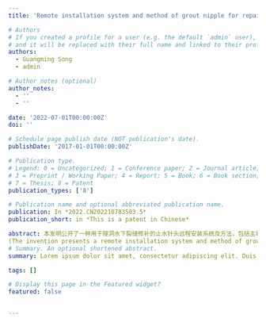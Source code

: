 ```yaml
---
title: 'Remote installation system and method of grout nipple for repairing crack of underwater tunnel'

# Authors
# If you created a profile for a user (e.g. the default `admin` user), write the username (folder name) here
# and it will be replaced with their full name and linked to their profile.
authors:
  - Guangming Song
  - admin

# Author notes (optional)
author_notes:
  - ''
  - ''

date: '2022-07-01T00:00:00Z'
doi: ''

# Schedule page publish date (NOT publication's date).
publishDate: '2017-01-01T00:00:00Z'

# Publication type.
# Legend: 0 = Uncategorized; 1 = Conference paper; 2 = Journal article;
# 3 = Preprint / Working Paper; 4 = Report; 5 = Book; 6 = Book section;
# 7 = Thesis; 8 = Patent
publication_types: ['8']

# Publication name and optional abbreviated publication name.
publication: In *2022.CN202210783503.5*
publication_short: in *This is a patent in Chinese*

abstract: 本发明公开了一种用于隧洞水下裂缝修补的止水针头远程安装系统及方法，包括主端、通信通道及从端的水下机器人，主端通过通信通道连接从端的水下机器人，并与从端的水下机器人通信，控制从端工作，所述主端至少包括力反馈手控器及远程控制终端，所述远程控制终端根据双目相机的左、右目图像，基于循环生成对抗网络CycleGAN进行水下图像复原，结合深度学习方法Yolov5完成孔位检测，并结合双目立体匹配方法SGBM得到视差图，完成三维点云重建，再利用RANSAC算法拟合孔位点云信息，根据孔位位姿信息，调整机械臂末端垂直于孔位，进行止水针头的安装, 提高隧洞混凝土衬砌裂缝的止水针头远程安装作业的自动化水平。
(The invention presents a remote installation system and method of grout nipple for repairing crack of underwater tunnel, including a master end, a communication channel and an underwater robot at the slave end. The master connects to the slave underwater robot through a communication channel and communicates with the slave underwater robot to control the work of the slave end. The master end includes at least a force feedback manual controller and a remote control terminal. The remote control terminal performs underwater image recovery based on CycleGAN (Cycle Generative Adversarial Networks) based on the left and right images from the binocular camera, combined with deep learning method Yolov5 to complete hole detection. We use the stereo matching method SGBM (semi-global block matching) to obtain the disparity map, complete the 3D point cloud reconstruction, and then use the RANSAC algorithm to fit the hole point cloud information. According to the hole position and posture information, the end of the robot arm is adjusted to be perpendicular to the hole to install the grout nipple, which improves the automation of the remote installation of the grout nipple.)
# Summary. An optional shortened abstract.
summary: Lorem ipsum dolor sit amet, consectetur adipiscing elit. Duis posuere tellus ac convallis placerat. Proin tincidunt magna sed ex sollicitudin condimentum.

tags: []

# Display this page in the Featured widget?
featured: false


---
```


